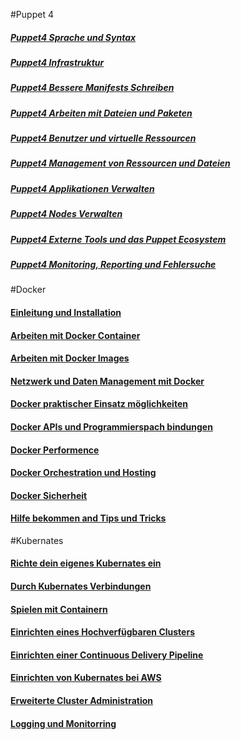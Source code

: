 #Puppet 4

##### [Puppet4 Sprache und Syntax](../puppet4-basics)
##### [Puppet4 Infrastruktur](../puppet4-infrastruktur)
##### [Puppet4 Bessere Manifests Schreiben](../puppet4-bessere-manifests)
##### [Puppet4 Arbeiten mit Dateien und Paketen](../puppet4-datein-packete)
##### [Puppet4 Benutzer und virtuelle Ressourcen](../puppet4-benutzer-virtuelleressourcen)
##### [Puppet4 Management von Ressourcen und Dateien](../puppet4-ressourcen-datein)
##### [Puppet4 Applikationen Verwalten](../puppet4-applikationen)
##### [Puppet4 Nodes Verwalten](../puppet4-nodes)
##### [Puppet4 Externe Tools und das Puppet Ecosystem](../puppet4-externe-tools-ecosystem)
##### [Puppet4 Monitoring, Reporting und Fehlersuche](../puppet-monitorin-reporting-fehlersuche)

#Docker

#### [Einleitung und Installation](../docker-einleitung-und-Installation)
#### [Arbeiten mit Docker Container](../docker-arbeiten-mit-docker)
#### [Arbeiten mit Docker Images](../docker-arbeiten-mit-docker-images)
#### [Netzwerk und Daten Management mit Docker](../docker-daten-mgmnt)
#### [Docker praktischer Einsatz möglichkeiten](../docker-praktischer-einsatz)
#### [Docker APIs und Programmierspach bindungen](../dockern-api-programmierung)
#### [Docker Performence](../docker-performence)
#### [Docker Orchestration und Hosting](../docker-Orchestration-hosting)
#### [Docker Sicherheit](../docker-sicherheit)
#### [Hilfe bekommen and Tips und Tricks](../docker-hilfe-tips-tricks)

#Kubernates

#### [Richte dein eigenes Kubernates ein](../kubernates-einrichten)
#### [Durch Kubernates Verbindungen](../kubernates-verbindugen)
#### [Spielen mit Containern](../kubernates-container)
#### [Einrichten eines Hochverfügbaren Clusters](../kubernates-ha-einrichten)
#### [Einrichten einer Continuous Delivery Pipeline](../kubernates-cd-pipline)
#### [Einrichten von Kubernates bei AWS](../kubernates-aws-einrichten)
#### [Erweiterte Cluster Administration](../kubernates-adv-administration)
#### [Logging und Monitorring](../kubernates-logging-monitorring)

